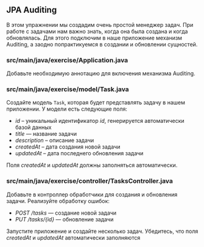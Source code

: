 ## JPA Auditing

В этом упражнении мы создадим очень простой менеджер задач. При работе с задачами нам важно знать, 
когда она была создана и когда обновлялась. Для этого подключим в наше приложение механизм Auditing, 
а заодно попрактикуемся в создании и обновлении сущностей.

### src/main/java/exercise/Application.java

Добавьте необходимую аннотацию для включения механизма Auditing.

### src/main/java/exercise/model/Task.java

Создайте модель `Task`, которая будет представлять задачу в нашем приложении. 
У модели есть следующие поля:

* *id* – уникальный идентификатор *id*, генерируется автоматически базой данных
* *title* — название задачи
* *description* – описание задачи
* *createdAt* – дата создания новой задачи
* *updatedAt* – дата последнего обновления задачи

Поля *createdAt* и *updatedAt* должны заполняться автоматически.

### src/main/java/exercise/controller/TasksController.java

Добавьте в контроллер обработчики для создания и обновления задачи. Реализуйте обработку ошибок:

* *POST /tasks* — создание новой задачи
* *PUT /tasks/{id}* — обновление задачи

Запустите приложение и создайте несколько задач. Убедитесь, что поля *createdAt* 
и *updatedAt* автоматически заполняются
